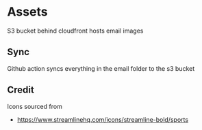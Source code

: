 # Assets

S3 bucket behind cloudfront hosts email images

## Sync

Github action syncs everything in the email folder to the s3 bucket

## Credit

Icons sourced from

- https://www.streamlinehq.com/icons/streamline-bold/sports
